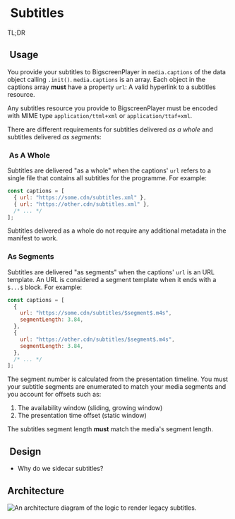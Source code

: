 #  Subtitles

TL;DR

##  Usage

You provide your subtitles to BigscreenPlayer in `media.captions` of the data object calling `.init()`. `media.captions` is an array. Each object in the captions array __must__ have a property `url`: A valid hyperlink to a subtitles resource.

Any subtitles resource you provide to BigscreenPlayer must be encoded with MIME type `application/ttml+xml` or `application/ttaf+xml`.

There are different requirements for subtitles delivered _as a whole_ and subtitles delivered _as segments_:

###  As A Whole

Subtitles are delivered "as a whole" when the captions' `url` refers to a single file that contains all subtitles for the programme. For example:

```js
const captions = [
  { url: "https://some.cdn/subtitles.xml" },
  { url: "https://other.cdn/subtitles.xml" },
  /* ... */
];
```

Subtitles delivered as a whole do not require any additional metadata in the manifest to work.

### As Segments

Subtitles are delivered "as segments" when the captions' `url` is an URL template. An URL is considered a segment template when it ends with a `$...$` block. For example:

```js
const captions = [
  { 
    url: "https://some.cdn/subtitles/$segment$.m4s",
    segmentLength: 3.84,
  },
  {
    url: "https://other.cdn/subtitles/$segment$.m4s",
    segmentLength: 3.84,
  },
  /* ... */
];
```

The segment number is calculated from the presentation timeline. You must your subtitle segments are enumerated to match your media segments and you account for offsets such as:

1. The availability window (sliding, growing window)
2. The presentation time offset (static window)

The subtitles segment length __must__ match the media's segment length.

##  Design

- Why do we sidecar subtitles?

## Architecture

![An architecture diagram of the logic to render legacy subtitles.](subtitles.drawio.svg)
